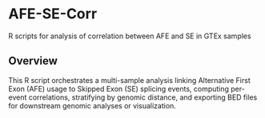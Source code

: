 # AFE-SE-Corr
R scripts for analysis of correlation between AFE and SE in GTEx samples

## Overview
This R script orchestrates a multi-sample analysis linking Alternative First Exon (AFE) usage to Skipped Exon (SE) splicing events, computing per-event correlations, stratifying by genomic distance, and exporting BED files for downstream genomic analyses or visualization.

